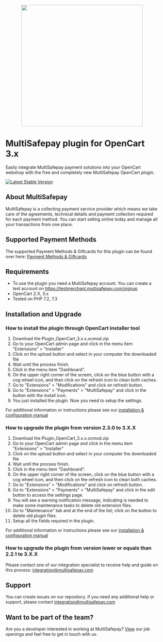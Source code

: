 <p align="center">
  <img src="https://www.multisafepay.com/img/multisafepaylogo.svg" width="400px" position="center">
</p>

# MultiSafepay plugin for OpenCart 3.x

Easily integrate MultiSafepay payment solutions into your OpenCart webshop with the free and completely new MultiSafepay OpenCart plugin.

[![Latest Stable Version](https://img.shields.io/github/release/multisafepay/opencart.svg)](https://github.com/MultiSafepay/Opencart)

## About MultiSafepay ##
MultiSafepay is a collecting payment service provider which means we take care of the agreements, technical details and payment collection required for each payment method. You can start selling online today and manage all your transactions from one place.
## Supported Payment Methods ##
The supported Payment Methods & Giftcards for this plugin can be found over here: [Payment Methods & Giftcards](https://docs.multisafepay.com/plugins/opencart/faq/#available-payment-methods-in-opencart)

## Requirements
- To use the plugin you need a MultiSafepay account. You can create a test account on https://testmerchant.multisafepay.com/signup
- OpenCart 2.X, 3.x
- Tested on PHP 7.2, 7.3

## Installation and Upgrade
### How to install the plugin through OpenCart installer tool
1. Download the Plugin_OpenCart_3.x.x.ocmod.zip
2. Go to your OpenCart admin page and click in the menu item "Extensions" > "Installer"
3. Click on the upload button and select in your computer the downloaded file
4. Wait until the process finish. 
5. Click in the menu item "Dashboard".
6. On the upper right corner of the screen, click on the blue button with a cog wheel icon, and then click on the refresh icon to clean both caches. 
7. Go to "Extensions" > "Modifications" and click on refresh button.
8. Go to "Extensions" > "Payments" > "MultiSafepay" and click in the button with the install icon.
9. You just installed the plugin. Now you need to setup the settings. 

For additional information or instructions please see our [installation & configuration manual](https://docs.multisafepay.com/plugins/opencart/manual/)

### How to upgrade the plugin from version 2.3.0 to 3.X.X
1. Download the Plugin_OpenCart_3.x.x.ocmod.zip
2. Go to your OpenCart admin page and click in the menu item "Extensions" > "Installer"
3. Click on the upload button and select in your computer the downloaded file
4. Wait until the process finish. 
5. Click in the menu item "Dashboard".
6. On the upper right corner of the screen, click on the blue button with a cog wheel icon, and then click on the refresh icon to clean both caches. 
7. Go to "Extensions" > "Modifications" and click on refresh button.
8. Go to "Extensions" > "Payments" > "MultiSafepay" and click in the edit button to access the settings page.
9. You will see a warning notification message, indicating is needed to make some maintenance tasks to delete old extension files. 
10. Go to "Maintenance" tab and at the end of the list; click on the button to delete old plugin files. 
11. Setup all the fields required in the plugin. 

For additional information or instructions please see our [installation & configuration manual](https://docs.multisafepay.com/plugins/opencart/manual/)

### How to upgrade the plugin from version lower or equals than 2.2.1 to 3.X.X
Please contact one of our integration specialist to receive help and guide on this process: <a href="mailto:integration@multisafepay.com">integration@multisafepay.com</a>

## Support
You can create issues on our repository. If you need any additional help or support, please contact <a href="mailto:integration@multisafepay.com">integration@multisafepay.com</a>

## Want to be part of the team?
Are you a developer interested in working at MultiSafepay? [View](https://www.multisafepay.com/careers/#jobopenings) our job openings and feel free to get in touch with us.
